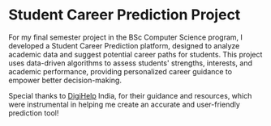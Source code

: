 # Student Career Prediction Project

For my final semester project in the BSc Computer Science program, I developed a Student Career Prediction platform, designed to analyze academic data and suggest potential career paths for students. This project uses data-driven algorithms to assess students' strengths, interests, and academic performance, providing personalized career guidance to empower better decision-making.

Special thanks to [DigiHelp](https://digihelp.co.in) India, for their guidance and resources, which were instrumental in helping me create an accurate and user-friendly prediction tool!
